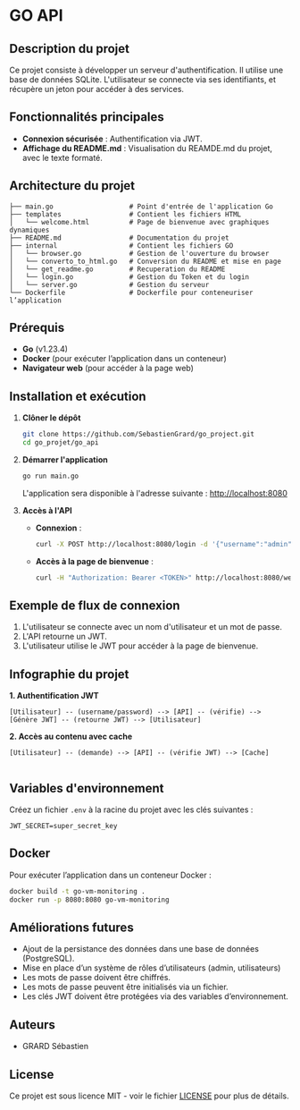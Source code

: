 # GO API

## Description du projet
Ce projet consiste à développer un serveur d'authentification. Il utilise une base de données SQLite. L'utilisateur se connecte via ses identifiants, et récupère un jeton pour accéder à des services.

## Fonctionnalités principales
- **Connexion sécurisée** : Authentification via JWT.
- **Affichage du README.md** : Visualisation du REAMDE.md du projet, avec le texte formaté.

## Architecture du projet
```plaintext
├── main.go                   # Point d'entrée de l'application Go
├── templates                 # Contient les fichiers HTML
│   └── welcome.html          # Page de bienvenue avec graphiques dynamiques
├── README.md                 # Documentation du projet
├── internal                  # Contient les fichiers GO
│   └── browser.go            # Gestion de l'ouverture du browser
│   └── converto_to_html.go   # Conversion du README et mise en page
│   └── get_readme.go         # Recuperation du README
│   └── login.go              # Gestion du Token et du login
│   └── server.go             # Gestion du serveur
└── Dockerfile                # Dockerfile pour conteneuriser l’application
```

## Prérequis
- **Go** (v1.23.4)
- **Docker** (pour exécuter l’application dans un conteneur)
- **Navigateur web** (pour accéder à la page web)

## Installation et exécution
1. **Clôner le dépôt**
   ```bash
   git clone https://github.com/SebastienGrard/go_project.git
   cd go_projet/go_api
   ```
2. **Démarrer l'application**
   ```bash
   go run main.go
   ```
   L'application sera disponible à l'adresse suivante : [http://localhost:8080](http://localhost:8080)

3. **Accès à l'API**
   - **Connexion** :
     ```bash
     curl -X POST http://localhost:8080/login -d '{"username":"admin", "password":"password"}'
     ```
   - **Accès à la page de bienvenue** :
     ```bash
     curl -H "Authorization: Bearer <TOKEN>" http://localhost:8080/welcome
     ```

## Exemple de flux de connexion
1. L'utilisateur se connecte avec un nom d'utilisateur et un mot de passe.
2. L'API retourne un JWT.
3. L'utilisateur utilise le JWT pour accéder à la page de bienvenue.

## Infographie du projet

**1. Authentification JWT**
```
[Utilisateur] -- (username/password) --> [API] -- (vérifie) --> [Génère JWT] -- (retourne JWT) --> [Utilisateur]
```

**2. Accès au contenu avec cache**
```
[Utilisateur] -- (demande) --> [API] -- (vérifie JWT) --> [Cache]
                              
```


## Variables d'environnement
Créez un fichier `.env` à la racine du projet avec les clés suivantes :
```
JWT_SECRET=super_secret_key
```

## Docker
Pour exécuter l’application dans un conteneur Docker :
```bash
docker build -t go-vm-monitoring .
docker run -p 8080:8080 go-vm-monitoring
```

## Améliorations futures
- Ajout de la persistance des données dans une base de données (PostgreSQL).
- Mise en place d’un système de rôles d’utilisateurs (admin, utilisateurs)
- Les mots de passe doivent être chiffrés.
- Les mots de passe peuvent être initialisés via un fichier.
- Les clés JWT doivent être protégées via des variables d’environnement.

## Auteurs
- GRARD Sébastien

## License
Ce projet est sous licence MIT - voir le fichier [LICENSE](LICENSE) pour plus de détails.
